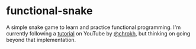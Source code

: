 # functional-snake
A simple snake game to learn and practice functional programming. I'm currently following a [tutorial](https://www.youtube.com/watch?v=bRlvGoWz6Ig) on YouTube by [@chrokh](https://github.com/chrokh), but thinking on going beyond that implementation.
